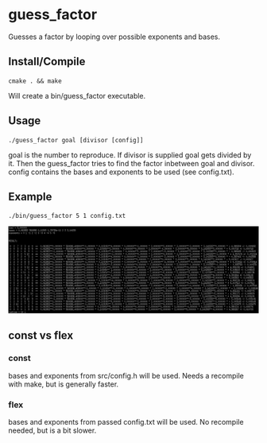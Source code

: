 # guess_factor

Guesses a factor by looping over possible exponents and bases.

## Install/Compile
```
cmake . && make
```
Will create a bin/guess_factor executable.


## Usage
```
./guess_factor goal [divisor [config]]
```
goal is the number to reproduce. 
If divisor is supplied goal gets divided by it. Then the guess_factor tries to find the factor inbetween goal and divisor.
config contains the bases and exponents to be used (see config.txt).

## Example
```
./bin/guess_factor 5 1 config.txt
```
![IMG](/img/img.png)

## const vs flex 

### const 

bases and exponents from src/config.h will be used. Needs a recompile with make, but is generally faster.

###  flex

bases and exponents from passed config.txt will be used. No recompile needed, but is a bit slower. 


